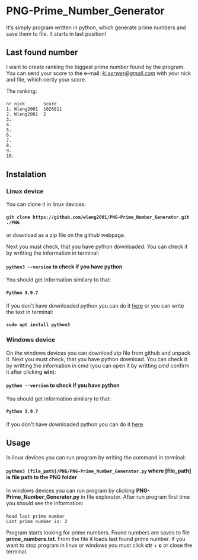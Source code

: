 # PNG-Prime_Number_Generator
 It's simply program written in python, which generate prime numbers and save them to file. It starts in last position!
## Last found number
I want to create ranking the biggest prime number found by the program. You can send your score to the e-mail: *ki.serwer@gmail.com* with your nick and file, which certiy your score.

The ranking:
####
```
nr nick       score
1. Wleng2001  1026811
2. Wleng2001  2
3.
4.
5.
6.
7.
8.
9.
10.
```

## Instalation
### Linux device
You can clone it in linux devices: 

#### `git clone https://github.com/wleng2001/PNG-Prime_Number_Generator.git ./PNG`

or download as a zip file on the github webpage.

Next you must check, that you have python downloaded. You can check it by writting the information in terminal: 

#### `python3 --version` to check if you have python

You should get information similary to that:

#### `Python 3.9.7`

If you don't have downloaded python you can do it <a href="https://www.python.org/downloads/">here</a> or you can write the text in terminal:

#### `sudo apt install python3`

### Windows device

On the windows devices you can download zip file from github and unpack it.
Next you must check, that you have python download. You can check it by writting the information in cmd (you can open it by writting *cmd* confirm it after clicking **win**): 

#### `python --version` to check if you have python

You should get information similary to that:

#### `Python 3.9.7`

If you don't have downloaded python you can do it <a href="https://www.python.org/downloads/">here</a>.
## Usage
In linux devices you can run program by writing the command in terminal:
#### `python3 [file_path]/PNG/PNG-Prime_Number_Generator.py` where [file_path] is file path to the PNG folder
In windows devices you can run program by clicking **PNG-Prime_Number_Generator.py** in file explorator.
After run program first time you should see the information:
####
```
Read last prime number
Last prime number is: 2
```
Program starts looking for prime numbers. Found numbers are saves to file **prime_numbers.txt**. From the file it loads last found prime number. 
If you want to stop program in linux or windows you must click **ctr** + **c** or close the terminal. 
